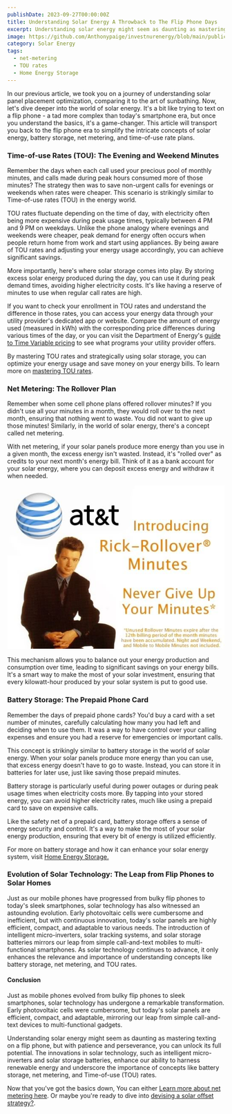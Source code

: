 ```yaml
---
publishDate: 2023-09-27T00:00:00Z
title: Understanding Solar Energy A Throwback to The Flip Phone Days
excerpt: Understanding solar energy might seem as daunting as mastering texting on a flip phone, but with patience and perseverance, you can unlock its full potential.
image: https://github.com/Anthonypaige/investnurenergy/blob/main/public/images/cover-art/FYI-2-cover-art.png?raw=true
category: Solar Energy
tags:
  - net-metering
  - TOU rates
  - Home Energy Storage
---
```


In our previous article, we took you on a journey of understanding solar panel placement optimization, comparing it to the art of sunbathing. Now, let's dive deeper into the world of solar energy. It's a bit like trying to text on a flip phone - a tad more complex than today's smartphone era, but once you understand the basics, it's a game-changer. This article will transport you back to the flip phone era to simplify the intricate concepts of solar energy, battery storage, net metering, and time-of-use rate plans.

### **Time-of-use Rates (TOU): The Evening and Weekend Minutes**

Remember the days when each call used your precious pool of monthly minutes, and calls made during peak hours consumed more of those minutes? The strategy then was to save non-urgent calls for evenings or weekends when rates were cheaper. This scenario is strikingly similar to Time-of-use rates (TOU) in the energy world.

TOU rates fluctuate depending on the time of day, with electricity often being more expensive during peak usage times, typically between 4 PM and 9 PM on weekdays. Unlike the phone analogy where evenings and weekends were cheaper, peak demand for energy often occurs when people return home from work and start using appliances. By being aware of TOU rates and adjusting your energy usage accordingly, you can achieve significant savings.

More importantly, here's where solar storage comes into play. By storing excess solar energy produced during the day, you can use it during peak demand times, avoiding higher electricity costs. It's like having a reserve of minutes to use when regular call rates are high.

If you want to check your enrollment in TOU rates and understand the difference in those rates, you can access your energy data through your utility provider's dedicated app or website. Compare the amount of energy used (measured in kWh) with the corresponding price differences during various times of the day, or you can visit the Department of Energy's [guide to Time Variable pricing](<https://www.energy.gov/femp/demand-response-and-time-variable-pricing-programs#:~:text=Time%2Dvariable%20pricing%20(TVP),for%20any%20given%20customer%20class>) to see what programs your utility provider offers.

By mastering TOU rates and strategically using solar storage, you can optimize your energy usage and save money on your energy bills. To learn 
more on [mastering TOU rates](investinyourenergy.com/mastering-time-of-use-rate-strategies-for-smart-energy).

### **Net Metering: The Rollover Plan**

Remember when some cell phone plans offered rollover minutes? If you didn't use all your minutes in a month, they would roll over to the next month, ensuring that nothing went to waste. You did not want to give up those minutes! Similarly, in the world of solar energy, there's a concept called net metering.

With net metering, if your solar panels produce more energy than you use in a given month, the excess energy isn't wasted. Instead, it's "rolled over" as credits to your next month's energy bill. Think of it as a bank account for your solar energy, where you can deposit excess energy and withdraw it when needed.

![Super wide](https://github.com/Anthonypaige/investnurenergy/blob/main/public/images/In-article-images/FYI-2-rickroll-in-article.jpg?raw=true)

This mechanism allows you to balance out your energy production and consumption over time, leading to significant savings on your energy bills. It's a smart way to make the most of your solar investment, ensuring that every kilowatt-hour produced by your solar system is put to good use.


### **Battery Storage: The Prepaid Phone Card**

Remember the days of prepaid phone cards? You'd buy a card with a set number of minutes, carefully calculating how many you had left and deciding when to use them. It was a way to have control over your calling expenses and ensure you had a reserve for emergencies or important calls.

This concept is strikingly similar to battery storage in the world of solar energy. When your solar panels produce more energy than you can use, that excess energy doesn't have to go to waste. Instead, you can store it in batteries for later use, just like saving those prepaid minutes.

Battery storage is particularly useful during power outages or during peak usage times when electricity costs more. By tapping into your stored energy, you can avoid higher electricity rates, much like using a prepaid card to save on expensive calls.

Like the safety net of a prepaid card, battery storage offers a sense of energy security and control. It's a way to make the most of your solar energy production, ensuring that every bit of energy is utilized efficiently.

For more on battery storage and how it can enhance your solar energy system, visit [Home Energy Storage.](investinyourenergy.com/home-energy-storage)

### **Evolution of Solar Technology: The Leap from Flip Phones to Solar Homes**

Just as our mobile phones have progressed from bulky flip phones to today's sleek smartphones, solar technology has also witnessed an astounding evolution. Early photovoltaic cells were cumbersome and inefficient, but with continuous innovation, today's solar panels are highly efficient, compact, and adaptable to various needs. The introduction of intelligent micro-inverters, solar tracking systems, and solar storage batteries mirrors our leap from simple call-and-text mobiles to multi-functional smartphones. As solar technology continues to advance, it only enhances the relevance and importance of understanding concepts like battery storage, net metering, and TOU rates.

#### **Conclusion**

Just as mobile phones evolved from bulky flip phones to sleek smartphones, solar technology has undergone a remarkable transformation. Early photovoltaic cells were cumbersome, but today's solar panels are efficient, compact, and adaptable, mirroring our leap from simple call-and-text devices to multi-functional gadgets.

Understanding solar energy might seem as daunting as mastering texting on a flip phone, but with patience and perseverance, you can unlock its full potential. The innovations in solar technology, such as intelligent micro-inverters and solar storage batteries, enhance our ability to harness renewable energy and underscore the importance of concepts like battery storage, net metering, and Time-of-use (TOU) rates.

Now that you've got the basics down, You can either [Learn more about net metering here](investinyourenergy.com/net-metering-harvesting-the-fruits-of-your-solar-investment). Or maybe you're ready to dive into [devising a solar offset strategy?](investinyourenergy.com/devising-your-solar-offset-strategy-a-monopoly-game-approach).
